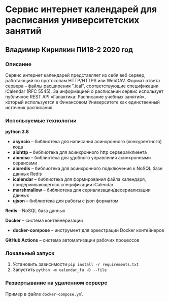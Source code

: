 # Сервис интернет календарей для расписания университетских занятий
## Владимир Кирилкин ПИ18-2 2020 год
### Описание
Сервис интернет календарей представляет из себя веб сервер, работающий по протоколам HTTP/HTTPS или WebDAV. Формат ответа сервера – файлы расширения ".ical", соответствующие спецификации iCalendar (RFC 5545). За информацией о расписании сервис использует публичное REST API «Галактика: Расписание учебных занятий», который используется в Финансовом Университете как единственный источник расписания.

### Используемые технологии
**python 3.8**
- **asyncio** – библиотека для написания асинхронного (конкурентного) кода
- **aiohttp** – библиотека для асинхронного http сервера/клиента
- **aiomisc** – библиотека для удобного управления асинхронными сервисами
- **aioredis** – библиотека для асинхронного подключения к NoSQL базе данных Redis
- **icalendar** – библиотека для формирования файла календаря, придерживающегося спецификации iCalendar
- **marshmallow** – библиотека для сериализации/десериализации данных
- **ujson** – библиотека для работы с json форматом

**Redis** – NoSQL база данных

**Docker** – система контейнеризации
- **docker-compose** – инструмент для оркестрации Docker контейнеров

**GitHub Actions** – система автоматизации рабочих процессов

### Локальный запуск
1. Установить зависимости `pip install -r requirements.txt`
2. Запустить `python -m calendar_fu -D --file`

### Развертывание на удаленном сервере
Пример в файле `docker-compose.yml`

